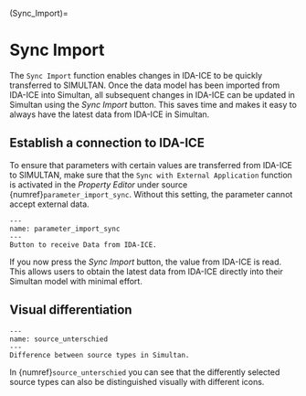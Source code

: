 (Sync_Import)=

# Sync Import 

The `Sync Import` function enables changes in IDA-ICE to be quickly transferred to SIMULTAN. Once the data model has been imported from IDA-ICE into Simultan, all subsequent changes in IDA-ICE can be updated in Simultan using the *Sync Import* button. This saves time and makes it easy to always have the latest data from IDA-ICE in Simultan. <!-- Logik und Lesbarkeit vebessert! -->

## Establish a connection to IDA-ICE

To ensure that parameters with certain values are transferred from IDA-ICE to SIMULTAN, make sure that the `Sync with External Application` function is activated in the *Property Editor* under source {numref}`parameter_import_sync`. Without this setting, the parameter cannot accept external data.

```{figure} img/parameter_import_sync.png
---
name: parameter_import_sync
---
Button to receive Data from IDA-ICE.
```

If you now press the *Sync Import* button, the value from IDA-ICE is read.  
This allows users to obtain the latest data from IDA-ICE directly into their Simultan model with minimal effort. <!-- Satz wurde verbessert und richtiggestellt!-->

## Visual differentiation

```{figure} img/source_unterschied.png
---
name: source_unterschied
---
Difference between source types in Simultan.
```
In {numref}`source_unterschied` you can see that the differently selected source types can also be distinguished visually with different icons.


